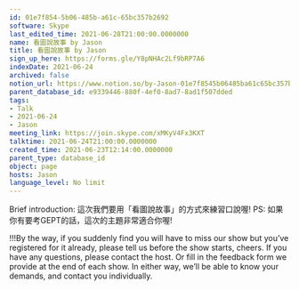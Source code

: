 ```yaml
---
id: 01e7f854-5b06-485b-a61c-65bc357b2692
software: Skype
last_edited_time: 2021-06-28T21:00:00.0000000
name: 看圖說故事 by Jason
title: 看圖說故事 by Jason
sign_up_here: https://forms.gle/Y8pNHAc2Lf9bRP7A6
indexDate: 2021-06-24
archived: false
notion_url: https://www.notion.so/by-Jason-01e7f8545b06485ba61c65bc357b2692
parent_database_id: e9339446-880f-4ef0-8ad7-8ad1f507dded
tags:
- Talk
- 2021-06-24
- Jason
meeting_link: https://join.skype.com/xMKyV4Fx3KXT
talktime: 2021-06-24T21:00:00.0000000
created_time: 2021-06-23T12:14:00.0000000
parent_type: database_id
object: page
hosts: Jason
language_level: No limit
---
```




Brief introduction: 這次我們要用「看圖說故事」的方式來練習口說喔!
PS: 如果你有要考GEPT的話，這次的主題非常適合你喔!

!!!By the way, if you suddenly find you will have to miss our show but you’ve registered for it already, please tell us before the show starts, cheers.
If you have any questions, please contact the host. Or fill in the feedback form we provide at the end of each show. In either way, we’ll be able to know your demands, and contact you individually.



